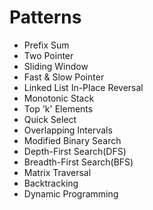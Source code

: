 #  Patterns
* Prefix Sum
* Two Pointer
* Sliding Window
* Fast & Slow Pointer
* Linked List In-Place Reversal
* Monotonic Stack
* Top 'k' Elements
* Quick Select
* Overlapping Intervals
* Modified Binary Search
* Depth-First Search(DFS)
* Breadth-First Search(BFS)
* Matrix Traversal
* Backtracking
* Dynamic Programming